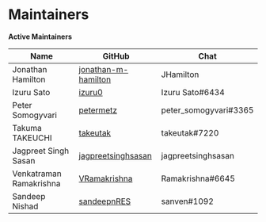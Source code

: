 Maintainers
===========

**Active Maintainers**

| Name | GitHub | Chat |
|------|--------|------|
| Jonathan Hamilton | [jonathan-m-hamilton][jonathan-m-hamilton] | JHamilton |
| Izuru Sato | [izuru0][izuru0] | Izuru Sato#6434 |
| Peter Somogyvari | [petermetz][petermetz] | peter_somogyvari#3365 |
| Takuma TAKEUCHI | [takeutak][takeutak] | takeutak#7220 |
| Jagpreet Singh Sasan | [jagpreetsinghsasan][jagpreetsinghsasan] | jagpreetsinghsasan |
| Venkatraman Ramakrishna | [VRamakrishna][VRamakrishna] | Ramakrishna#6645 |
| Sandeep Nishad | [sandeepnRES][sandeepnRES] | sanven#1092 |

[jonathan-m-hamilton]: https://github.com/jonathan-m-hamilton
[izuru0]: https://github.com/izuru0
[petermetz]: https://github.com/petermetz
[takeutak]: https://github.com/takeutak
[jagpreetsinghsasan]: https://github.com/jagpreetsinghsasan
[VRamakrishna]: https://github.com/VRamakrishna/
[sandeepnRES]: https://github.com/sandeepnRES